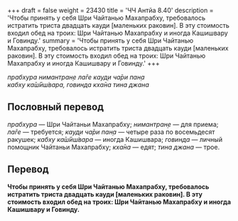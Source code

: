 +++
draft = false
weight = 23430
title = 'ЧЧ Антйа 8.40'
description = 'Чтобы принять у себя Шри Чайтанью Махапрабху, требовалось истратить триста двадцать кауди [маленьких раковин]. В эту стоимость входил обед на троих: Шри Чайтанью Махапрабху и иногда Кашишвару и Говинду.'
summary = 'Чтобы принять у себя Шри Чайтанью Махапрабху, требовалось истратить триста двадцать кауди [маленьких раковин]. В эту стоимость входил обед на троих: Шри Чайтанью Махапрабху и иногда Кашишвару и Говинду.'
+++

_прабхура нимантран̣е ла̄ге кауд̣и ча̄ри пан̣а  
кабху ка̄ш́ӣш́вара, говинда кха̄на тина джана_

## Пословный перевод

_прабхура_ — Шри Чайтаньи Махапрабху; _нимантран̣е_ — для приема; _ла̄ге_ — требуется; _кауд̣и_ _ча̄ри_ _пан̣а_ — четыре раза по восемьдесят ракушек; _кабху_ _ка̄ш́ӣш́вара_ — иногда Кашишвара; _говинда_ — личный помощник Чайтаньи Махапрабху; _кха̄на_ — едят; _тина_ _джана_ — трое.

## Перевод

**Чтобы принять у себя Шри Чайтанью Махапрабху, требовалось истратить триста двадцать кауди \[маленьких раковин\]. В эту стоимость входил обед на троих: Шри Чайтанью Махапрабху и иногда Кашишвару и Говинду.**
